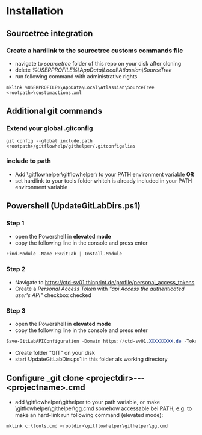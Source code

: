 # Installation

## Sourcetree integration

### Create a hardlink to the sourcetree customs commands file
* navigate to *sourcetree* folder of this repo on your disk after cloning
* delete _%USERPROFILE%\AppData\Local\Atlassian\SourceTree_
* run following command with administrative rights
```
mklink %USERPROFILE%\AppData\Local\Atlassian\SourceTree  <rootpath>\customactions.xml
```
## Additional git commands

### Extend your global .gitconfig
```
git config --global include.path <rootpath>/gitflowhelp/githelper/.gitconfigalias
```

### include to path
* Add <rootpth>\gitflowhelper\gitflowhelper\ to your PATH environment variable **OR**
* set hardlink to your tools folder whitch is already included in your PATH environment variable

## Powershell (UpdateGitLabDirs.ps1) 

### Step 1
* open the Powershell in **elevated mode**
* copy the following line in the console and press enter

```powershell
Find-Module -Name PSGitLab | Install-Module
```

### Step 2
* Navigate to https://ctd-sv01.thinprint.de/profile/personal_access_tokens
* Create a *Personal Access Token* with _"api Access the authenticated user's API"_ checkbox checked

### Step 3
* open the Powershell in **elevated mode**
* copy the following line in the console and press enter

```powershell
Save-GitLabAPIConfiguration -Domain https://ctd-sv01.XXXXXXXXX.de -Token "<insert token here>"
```

* Create folder "GIT" on your disk
* start UpdateGitLabDirs.ps1 in this folder als working directory

## Configure _git clone  \<projectdir\>---\<projectname\>.cmd

* add <rootdir>\gitflowhelper\githelper to your path variable, or make <rootdir>\gitflowhelper\githelper\gg.cmd somehow accessable bei PATH, e.g. to make an hard-link run following command (elevated mode):

```make symbolic link
mklink c:\tools.cmd <rootdir>\gitflowhelper\githelper\gg.cmd
```